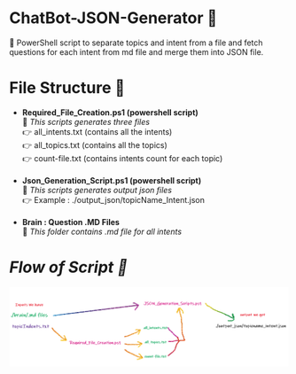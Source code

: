 # ChatBot-JSON-Generator :rocket:
:speech_balloon: PowerShell script to separate topics and intent from a file and fetch questions for each intent from md file and merge them into JSON file.

# File Structure :bookmark:
- <b>Required_File_Creation.ps1 (powershell script)</b> <br>
:dash: <i>This scripts generates three files</i>  <br>
:point_right: all_intents.txt (contains all the intents) <br>
:point_right: all_topics.txt (contains all the topics) <br>
:point_right: count-file.txt (contains intents count for each topic) <br><br>
- <b>Json_Generation_Script.ps1 (powershell script)</b> <br>
:dash: <i>This scripts generates output json files</i>  <br>
:point_right: Example : ./output_json/topicName_Intent.json <br><br>
- <b>Brain : Question .MD Files</b><br>
:dash: <i>This folder contains .md file for all intents

# Flow of Script :rocket:

<img src="https://github.com/tushar821999/ChatBot-JSON-Generator/blob/main/what_scripts_does.PNG?raw=true">
